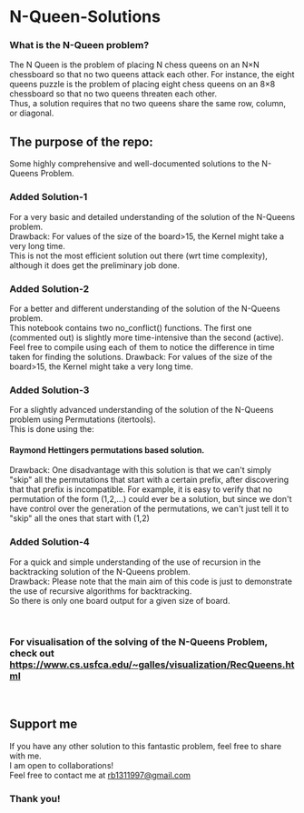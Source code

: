 # N-Queen-Solutions

### What is the N-Queen problem?
The N Queen is the problem of placing N chess queens on an N×N chessboard so that no two queens attack each other. For instance, the eight queens puzzle is the problem of placing eight chess queens on an 8×8 chessboard so that no two queens threaten each other.  
Thus, a solution requires that no two queens share the same row, column, or diagonal.  

## The purpose of the repo:

Some highly comprehensive and well-documented solutions to the N-Queens Problem. 

### Added Solution-1 
For a very basic and detailed understanding of the solution of the N-Queens problem.  
Drawback: For values of the size of the board>15, the Kernel might take a very long time. </br>
This is not the most efficient solution out there (wrt time complexity), although it does get the preliminary job done.

### Added Solution-2 
For a better and different understanding of the solution of the N-Queens problem.  
This notebook contains two no_conflict() functions. The first one (commented out) is slightly more time-intensive than the second (active).  
Feel free to compile using each of them to notice the difference in time taken for finding the solutions.
Drawback: For values of the size of the board>15, the Kernel might take a very long time. </br>

### Added Solution-3 
For a slightly advanced understanding of the solution of the N-Queens problem using Permutations (itertools).  
This is done using the:
#### Raymond Hettingers permutations based solution.  
Drawback: One disadvantage with this solution is that we can't simply "skip" all the permutations that start with a certain prefix, after discovering that that prefix is incompatible. For example, it is easy to verify that no permutation of the form (1,2,...) could ever be a solution, but since we don't have control over the generation of the permutations, we can't just tell it to "skip" all the ones that start with (1,2) </br>

### Added Solution-4 
For a quick and simple understanding of the use of recursion in the backtracking solution of the N-Queens problem.  
Drawback: Please note that the main aim of this code is just to demonstrate the use of recursive algorithms for backtracking.  
So there is only one board output for a given size of board. </br>

</br>

### For visualisation of the solving of the N-Queens Problem, check out https://www.cs.usfca.edu/~galles/visualization/RecQueens.html
</br>

## Support me
If you have any other solution to this fantastic problem, feel free to share with me.  
I am open to collaborations!  
Feel free to contact me at rb1311997@gmail.com  

### Thank you!
